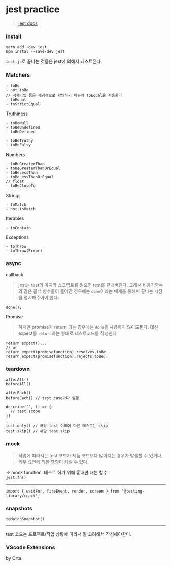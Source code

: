 # jest practice

> [jest docs](https://jestjs.io/docs/getting-started)

### install
```
yarn add -dev jest 
npm instal --save-dev jest
```

`test.js`로 끝나는 것들은 jest에 의해서 테스트된다. 

### Matchers
```
- toBe  
- not.toBe
// 객체타입 등은 재귀적으로 확인하기 때문에 toEqual을 사용한다  
- toEqual  
- toStrictEqual  
```
Truthiness
```
- toBeNull  
- toBeUndefined  
- toBeDefined

- toBeTruthy
- toBeFalsy
```
Numbers
```
- toBeGreaterThan
- toBeGreaterThanOrEqual
- toBeLessThan
- toBeLessThanOrEqual
// float
- toBeCloseTo
```
Strings
```
- toMatch
- not.toMatch
```
Iterables
```
- toContain
```
Exceptions
```
- toThrow
- toThrow(Error)
```

### async
callback
> jest는 test의 마지막 스크립트를 읽으면 test를 끝내버린다. 그래서 비동기함수와 같은 콜백 함수들이 들어간 경우에는 `done`이라는 매개를 통해서 끝나는 시점을 명시해주어야 한다. 
```
done();
```
Promise
> 하지만 promise가 return 되는 경우에는 `done`을 사용하지 않아도된다. 대신 expect를 `return`하는 형태로 테스트코드를 작성한다
```
return expect()...
// or
return expect(promisefunction).resolves.toBe..
return expect(promisefunction).rejects.toBe..
```
### teardown
```
afterAll()
beforeAll()

afterEach()
beforeEach() // test case마다 실행

describe("", () => {
  // test scope 
})
```
```
test.only() // 해당 test 이외에 다른 테스트는 skip
test.skip() // 해당 test skip
```

### mock
> 작업에 따라서는 test 코드가 제품 코드보다 많아지는 경우가 발생할 수 있거나, 외부 요인에 의한 영향이 커질 수 있다. 

-> mock function: 테스트 하기 위해 흉내만 내는 함수  
`jest.fn()`  

---

```
import { waitFor, fireEvent, render, screen } from '@testing-library/react';

```
### snapshots
```
toMatchSnapshot()
```
---

test 코드는 프로젝트/작업 상황에 따라서 잘 고려해서 작성해야한다.

### VScode Extensions
<Jest> by Orta
